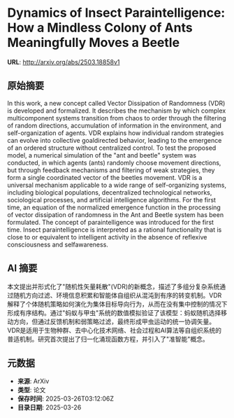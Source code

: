 # Dynamics of Insect Paraintelligence: How a Mindless Colony of Ants Meaningfully Moves a Beetle

**URL**: http://arxiv.org/abs/2503.18858v1

## 原始摘要

In this work, a new concept called Vector Dissipation of Randomness (VDR) is
developed and formalized. It describes the mechanism by which complex
multicomponent systems transition from chaos to order through the filtering of
random directions, accumulation of information in the environment, and
self-organization of agents. VDR explains how individual random strategies can
evolve into collective goaldirected behavior, leading to the emergence of an
ordered structure without centralized control. To test the proposed model, a
numerical simulation of the "ant and beetle" system was conducted, in which
agents (ants) randomly choose movement directions, but through feedback
mechanisms and filtering of weak strategies, they form a single coordinated
vector of the beetles movement. VDR is a universal mechanism applicable to a
wide range of self-organizing systems, including biological populations,
decentralized technological networks, sociological processes, and artificial
intelligence algorithms. For the first time, an equation of the normalized
emergence function in the processing of vector dissipation of randomness in the
Ant and Beetle system has been formulated. The concept of paraintelligence was
introduced for the first time. Insect paraintelligence is interpreted as a
rational functionality that is close to or equivalent to intelligent activity
in the absence of reflexive consciousness and selfawareness.


## AI 摘要

本文提出并形式化了"随机性矢量耗散"(VDR)的新概念，描述了多组分复杂系统通过随机方向过滤、环境信息积累和智能体自组织从混沌到有序的转变机制。VDR解释了个体随机策略如何演化为集体目标导向行为，从而在没有集中控制的情况下形成有序结构。通过"蚂蚁与甲虫"系统的数值模拟验证了该模型：蚂蚁随机选择移动方向，但通过反馈机制和弱策略过滤，最终形成甲虫运动的统一协调矢量。VDR是适用于生物种群、去中心化技术网络、社会过程和AI算法等自组织系统的普适机制。研究首次提出了归一化涌现函数方程，并引入了"准智能"概念。

## 元数据

- **来源**: ArXiv
- **类型**: 论文
- **保存时间**: 2025-03-26T03:12:06Z
- **目录日期**: 2025-03-26
